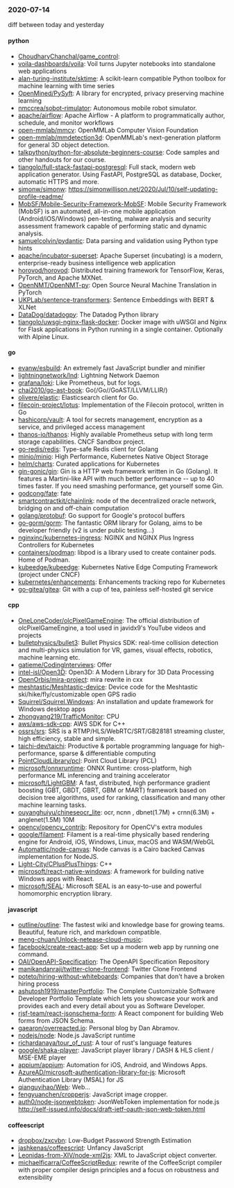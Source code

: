 ### 2020-07-14
diff between today and yesterday

#### python
* [ChoudharyChanchal/game_control](https://github.com/ChoudharyChanchal/game_control): 
* [voila-dashboards/voila](https://github.com/voila-dashboards/voila): Voil turns Jupyter notebooks into standalone web applications
* [alan-turing-institute/sktime](https://github.com/alan-turing-institute/sktime): A scikit-learn compatible Python toolbox for machine learning with time series
* [OpenMined/PySyft](https://github.com/OpenMined/PySyft): A library for encrypted, privacy preserving machine learning
* [nmccrea/sobot-rimulator](https://github.com/nmccrea/sobot-rimulator): Autonomous mobile robot simulator.
* [apache/airflow](https://github.com/apache/airflow): Apache Airflow - A platform to programmatically author, schedule, and monitor workflows
* [open-mmlab/mmcv](https://github.com/open-mmlab/mmcv): OpenMMLab Computer Vision Foundation
* [open-mmlab/mmdetection3d](https://github.com/open-mmlab/mmdetection3d): OpenMMLab's next-generation platform for general 3D object detection.
* [talkpython/python-for-absolute-beginners-course](https://github.com/talkpython/python-for-absolute-beginners-course): Code samples and other handouts for our course.
* [tiangolo/full-stack-fastapi-postgresql](https://github.com/tiangolo/full-stack-fastapi-postgresql): Full stack, modern web application generator. Using FastAPI, PostgreSQL as database, Docker, automatic HTTPS and more.
* [simonw/simonw](https://github.com/simonw/simonw): https://simonwillison.net/2020/Jul/10/self-updating-profile-readme/
* [MobSF/Mobile-Security-Framework-MobSF](https://github.com/MobSF/Mobile-Security-Framework-MobSF): Mobile Security Framework (MobSF) is an automated, all-in-one mobile application (Android/iOS/Windows) pen-testing, malware analysis and security assessment framework capable of performing static and dynamic analysis.
* [samuelcolvin/pydantic](https://github.com/samuelcolvin/pydantic): Data parsing and validation using Python type hints
* [apache/incubator-superset](https://github.com/apache/incubator-superset): Apache Superset (incubating) is a modern, enterprise-ready business intelligence web application
* [horovod/horovod](https://github.com/horovod/horovod): Distributed training framework for TensorFlow, Keras, PyTorch, and Apache MXNet.
* [OpenNMT/OpenNMT-py](https://github.com/OpenNMT/OpenNMT-py): Open Source Neural Machine Translation in PyTorch
* [UKPLab/sentence-transformers](https://github.com/UKPLab/sentence-transformers): Sentence Embeddings with BERT & XLNet
* [DataDog/datadogpy](https://github.com/DataDog/datadogpy): The Datadog Python library
* [tiangolo/uwsgi-nginx-flask-docker](https://github.com/tiangolo/uwsgi-nginx-flask-docker): Docker image with uWSGI and Nginx for Flask applications in Python running in a single container. Optionally with Alpine Linux.

#### go
* [evanw/esbuild](https://github.com/evanw/esbuild): An extremely fast JavaScript bundler and minifier
* [lightningnetwork/lnd](https://github.com/lightningnetwork/lnd): Lightning Network Daemon 
* [grafana/loki](https://github.com/grafana/loki): Like Prometheus, but for logs.
* [chai2010/go-ast-book](https://github.com/chai2010/go-ast-book):  Go(/Go//GoAST/LLVM/LLIR/)
* [olivere/elastic](https://github.com/olivere/elastic): Elasticsearch client for Go.
* [filecoin-project/lotus](https://github.com/filecoin-project/lotus): Implementation of the Filecoin protocol, written in Go
* [hashicorp/vault](https://github.com/hashicorp/vault): A tool for secrets management, encryption as a service, and privileged access management
* [thanos-io/thanos](https://github.com/thanos-io/thanos): Highly available Prometheus setup with long term storage capabilities. CNCF Sandbox project.
* [go-redis/redis](https://github.com/go-redis/redis): Type-safe Redis client for Golang
* [minio/minio](https://github.com/minio/minio): High Performance, Kubernetes Native Object Storage
* [helm/charts](https://github.com/helm/charts): Curated applications for Kubernetes
* [gin-gonic/gin](https://github.com/gin-gonic/gin): Gin is a HTTP web framework written in Go (Golang). It features a Martini-like API with much better performance -- up to 40 times faster. If you need smashing performance, get yourself some Gin.
* [godcong/fate](https://github.com/godcong/fate): fate      
* [smartcontractkit/chainlink](https://github.com/smartcontractkit/chainlink): node of the decentralized oracle network, bridging on and off-chain computation
* [golang/protobuf](https://github.com/golang/protobuf): Go support for Google's protocol buffers
* [go-gorm/gorm](https://github.com/go-gorm/gorm): The fantastic ORM library for Golang, aims to be developer friendly (v2 is under public testing...)
* [nginxinc/kubernetes-ingress](https://github.com/nginxinc/kubernetes-ingress): NGINX and NGINX Plus Ingress Controllers for Kubernetes
* [containers/podman](https://github.com/containers/podman): libpod is a library used to create container pods. Home of Podman.
* [kubeedge/kubeedge](https://github.com/kubeedge/kubeedge): Kubernetes Native Edge Computing Framework (project under CNCF)
* [kubernetes/enhancements](https://github.com/kubernetes/enhancements): Enhancements tracking repo for Kubernetes
* [go-gitea/gitea](https://github.com/go-gitea/gitea): Git with a cup of tea, painless self-hosted git service

#### cpp
* [OneLoneCoder/olcPixelGameEngine](https://github.com/OneLoneCoder/olcPixelGameEngine): The official distribution of olcPixelGameEngine, a tool used in javidx9's YouTube videos and projects
* [bulletphysics/bullet3](https://github.com/bulletphysics/bullet3): Bullet Physics SDK: real-time collision detection and multi-physics simulation for VR, games, visual effects, robotics, machine learning etc.
* [gatieme/CodingInterviews](https://github.com/gatieme/CodingInterviews): Offer
* [intel-isl/Open3D](https://github.com/intel-isl/Open3D): Open3D: A Modern Library for 3D Data Processing
* [OpenOrbis/mira-project](https://github.com/OpenOrbis/mira-project): mira rewrite in cxx
* [meshtastic/Meshtastic-device](https://github.com/meshtastic/Meshtastic-device): Device code for the Meshtastic ski/hike/fly/customizable open GPS radio
* [Squirrel/Squirrel.Windows](https://github.com/Squirrel/Squirrel.Windows): An installation and update framework for Windows desktop apps
* [zhongyang219/TrafficMonitor](https://github.com/zhongyang219/TrafficMonitor): CPU
* [aws/aws-sdk-cpp](https://github.com/aws/aws-sdk-cpp): AWS SDK for C++
* [ossrs/srs](https://github.com/ossrs/srs): SRS is a RTMP/HLS/WebRTC/SRT/GB28181 streaming cluster, high efficiency, stable and simple.
* [taichi-dev/taichi](https://github.com/taichi-dev/taichi): Productive & portable programming language for high-performance, sparse & differentiable computing
* [PointCloudLibrary/pcl](https://github.com/PointCloudLibrary/pcl): Point Cloud Library (PCL)
* [microsoft/onnxruntime](https://github.com/microsoft/onnxruntime): ONNX Runtime: cross-platform, high performance ML inferencing and training accelerator
* [microsoft/LightGBM](https://github.com/microsoft/LightGBM): A fast, distributed, high performance gradient boosting (GBT, GBDT, GBRT, GBM or MART) framework based on decision tree algorithms, used for ranking, classification and many other machine learning tasks.
* [ouyanghuiyu/chineseocr_lite](https://github.com/ouyanghuiyu/chineseocr_lite): ocr, ncnn , dbnet(1.7M) + crnn(6.3M) + anglenet(1.5M) 10M
* [opencv/opencv_contrib](https://github.com/opencv/opencv_contrib): Repository for OpenCV's extra modules
* [google/filament](https://github.com/google/filament): Filament is a real-time physically based rendering engine for Android, iOS, Windows, Linux, macOS and WASM/WebGL
* [Automattic/node-canvas](https://github.com/Automattic/node-canvas): Node canvas is a Cairo backed Canvas implementation for NodeJS.
* [Light-City/CPlusPlusThings](https://github.com/Light-City/CPlusPlusThings): C++
* [microsoft/react-native-windows](https://github.com/microsoft/react-native-windows): A framework for building native Windows apps with React.
* [microsoft/SEAL](https://github.com/microsoft/SEAL): Microsoft SEAL is an easy-to-use and powerful homomorphic encryption library.

#### javascript
* [outline/outline](https://github.com/outline/outline): The fastest wiki and knowledge base for growing teams. Beautiful, feature rich, and markdown compatible.
* [meng-chuan/Unlock-netease-cloud-music](https://github.com/meng-chuan/Unlock-netease-cloud-music): 
* [facebook/create-react-app](https://github.com/facebook/create-react-app): Set up a modern web app by running one command.
* [OAI/OpenAPI-Specification](https://github.com/OAI/OpenAPI-Specification): The OpenAPI Specification Repository
* [manikandanraji/twitter-clone-frontend](https://github.com/manikandanraji/twitter-clone-frontend): Twitter Clone Frontend
* [poteto/hiring-without-whiteboards](https://github.com/poteto/hiring-without-whiteboards):  Companies that don't have a broken hiring process
* [ashutosh1919/masterPortfolio](https://github.com/ashutosh1919/masterPortfolio):  The Complete Customizable Software Developer Portfolio Template which lets you showcase your work and provides each and every detail about you as Software Developer.
* [rjsf-team/react-jsonschema-form](https://github.com/rjsf-team/react-jsonschema-form): A React component for building Web forms from JSON Schema.
* [gaearon/overreacted.io](https://github.com/gaearon/overreacted.io): Personal blog by Dan Abramov.
* [nodejs/node](https://github.com/nodejs/node): Node.js JavaScript runtime 
* [richardanaya/tour_of_rust](https://github.com/richardanaya/tour_of_rust): A tour of rust's language features
* [google/shaka-player](https://github.com/google/shaka-player): JavaScript player library / DASH & HLS client / MSE-EME player
* [appium/appium](https://github.com/appium/appium):  Automation for iOS, Android, and Windows Apps.
* [AzureAD/microsoft-authentication-library-for-js](https://github.com/AzureAD/microsoft-authentication-library-for-js): Microsoft Authentication Library (MSAL) for JS
* [qianguyihao/Web](https://github.com/qianguyihao/Web): Web...
* [fengyuanchen/cropperjs](https://github.com/fengyuanchen/cropperjs): JavaScript image cropper.
* [auth0/node-jsonwebtoken](https://github.com/auth0/node-jsonwebtoken): JsonWebToken implementation for node.js http://self-issued.info/docs/draft-ietf-oauth-json-web-token.html

#### coffeescript
* [dropbox/zxcvbn](https://github.com/dropbox/zxcvbn): Low-Budget Password Strength Estimation
* [jashkenas/coffeescript](https://github.com/jashkenas/coffeescript): Unfancy JavaScript
* [Leonidas-from-XIV/node-xml2js](https://github.com/Leonidas-from-XIV/node-xml2js): XML to JavaScript object converter.
* [michaelficarra/CoffeeScriptRedux](https://github.com/michaelficarra/CoffeeScriptRedux):  rewrite of the CoffeeScript compiler with proper compiler design principles and a focus on robustness and extensibility
